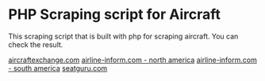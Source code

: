 # PHP Scraping script for Aircraft

This scraping script that is built with php for scraping aircraft.
You can check the result.

[aircraftexchange.com](https://github.com/dreampioneer/Web-scraping-aircraft/blob/main/aircraftexchange.com/aircraftexchange.com.csv)
[airline-inform.com - north america](https://github.com/dreampioneer/Web-scraping-aircraft/blob/main/airlines-inform/north%20america/new_north_america.csv)
[airline-inform.com - south america](https://github.com/dreampioneer/Web-scraping-aircraft/blob/main/airlines-inform/south%20america/new_south_america.csv)
[seatguru.com](https://github.com/dreampioneer/Web-scraping-aircraft/blob/main/seatguru.com/seatguru.com.csv)
